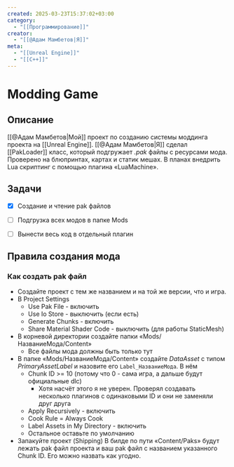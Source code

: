 ```yaml
---
created: 2025-03-23T15:37:02+03:00
category:
  - "[[Программирование]]"
creator:
  - "[[@Адам Мамбетов|Я]]"
meta:
  - "[[Unreal Engine]]"
  - "[[C++]]"
---
```


# Modding Game

## Описание

[[@Адам Мамбетов|Мой]] проект по созданию системы моддинга проекта на [[Unreal Engine]]. [[@Адам Мамбетов|Я]] сделал [[PakLoader]] класс, который подгружает _.pak_ файлы с ресурсами мода. Проверено на блюпринтах, картах и статик мешах. В планах внедрить Lua скриптинг с помощью плагина «LuaMachine».

## Задачи

 - [x] Создание и чтение pak файлов
 - [ ] Подгрузка всех модов в папке Mods
 - [ ] Вынести весь код в отдельный плагин


## Правила создания мода

### Как создать pak файл

 - Создайте проект с тем же названием и на той же версии, что и игра.
 - В Project Settings
	 - Use Pak File - включить
	 - Use Io Store - выключить (если есть)
	 - Generate Chunks - включить
	 - Share Material Shader Code - выключить (для работы StaticMesh)
 - В корневой директории создайте папки «Mods/НазваниеМода/Content»
	 - Все файлы мода должны быть только тут
 - В папке «Mods/НазваниеМода/Content» создайте _DataAsset_ с типом _PrimaryAssetLabel_ и назовите его `Label_НазваниеМода`. В нём
	 - Chunk ID >= 10 (потому что 0 - сама игра, а дальше будут официальные dlc)
		 - Хотя насчёт этого я не уверен. Проверял создавать несколько плагинов с одинаковыми ID и они не заменяли друг друга
	 - Apply Recursively - включить
	 - Cook Rule = Always Cook
	 - Label Assets in My Directory - включить
	 - Остальное оставьте по умолчанию
 - Запакуйте проект (Shipping) В билде по пути «Content/Paks» будут лежать pak файл проекта и ваш pak файл с названием указанного Chunk ID. Его можно назвать как угодно.


